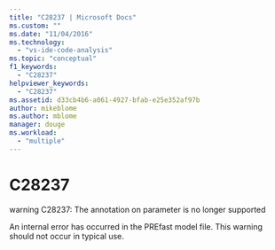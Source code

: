 ```yaml
---
title: "C28237 | Microsoft Docs"
ms.custom: ""
ms.date: "11/04/2016"
ms.technology: 
  - "vs-ide-code-analysis"
ms.topic: "conceptual"
f1_keywords: 
  - "C28237"
helpviewer_keywords: 
  - "C28237"
ms.assetid: d33cb4b6-a061-4927-bfab-e25e352af97b
author: mikeblome
ms.author: mblome
manager: douge
ms.workload: 
  - "multiple"
---
```

# C28237
warning C28237: The annotation on parameter is no longer supported  
  
 An internal error has occurred in the PREfast model file. This warning should not occur in typical use.
